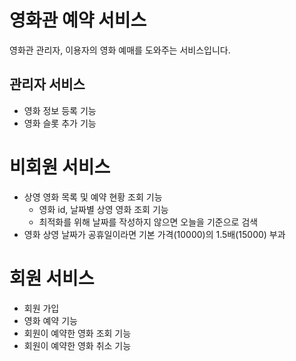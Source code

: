 # 영화관 예약 서비스

영화관 관리자, 이용자의 영화 예매를 도와주는 서비스입니다.

## 관리자 서비스

- 영화 정보 등록 기능
- 영화 슬롯 추가 기능

# 비회원 서비스

- 상영 영화 목록 및 예약 현황 조회 기능
    - 영화 id, 날짜별 상영 영화 조회 기능
    - 최적화를 위해 날짜를 작성하지 않으면 오늘을 기준으로 검색
- 영화 상영 날짜가 공휴일이라면 기본 가격(10000)의 1.5배(15000) 부과

# 회원 서비스

- 회원 가입
- 영화 예약 기능
- 회원이 예약한 영화 조회 기능
- 회원이 예약한 영화 취소 기능
